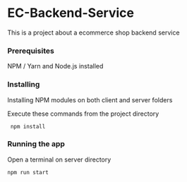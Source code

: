 # EC-Backend-Service
This is a project about a ecommerce shop backend service

### Prerequisites

NPM / Yarn and Node.js installed

### Installing

Installing NPM modules on both client and server folders

Execute these commands from the project directory

```
 npm install
```


### Running the app

Open a terminal on server directory

```
npm run start
```

